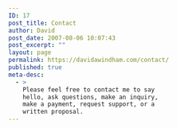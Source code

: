 ```yaml
---
ID: 17
post_title: Contact
author: David
post_date: 2007-08-06 10:07:43
post_excerpt: ""
layout: page
permalink: https://davidawindham.com/contact/
published: true
meta-desc:
  - >
    Please feel free to contact me to say
    hello, ask questions, make an inquiry,
    make a payment, request support, or a
    written proposal.
---
```

